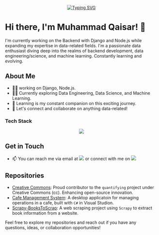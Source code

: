 <div align='center'><a href="https://github.com/iamMQaisar"><img src="https://readme-typing-svg.demolab.com?font=Fira+Code&pause=1000&color=088F8F&center=true&random=false&width=435&lines=Data+Engineer+%7C+Backend+-+Developer;AWS+GCP+Azure+%7C+Python+Django+Nodejs;Open-Source" alt="Typing SVG" /></a></div>


# Hi there, I'm Muhammad Qaisar! 👋

I'm currently working on the Backend with Django and Node.js while expanding my expertise in data-related fields. I'm a passionate data enthusiast diving deep into the realms of backend development, data engineering/science, and machine learning. Constantly learning and evolving.

## About Me
- 👨‍💻 working on Django, Node.js.
- 👨‍💻 Currently exploring Data Engineering, Data Science, and Machine Learning.
- 🌱 Learning is my constant companion on this exciting journey.
- 💬 Let's connect and collaborate on anything data-related!
 
### Tech Stack

  <div align='center'>
  <img src="https://skillicons.dev/icons?i=py,js,scala,selenium,docker,git,githubactions,mysql,mongodb,nodejs,express,django,fastapi,flask,react,html,css,bootstrap,linux,bash,postman,aws,gcp,azure&perline=12" />
  </div>
  
## Get in Touch

- 📫 You can reach me via email at <a href="mailto:itisqaisar@gmail.com"><img src="https://skillicons.dev/icons?i=gmail" /></a> or connect with me on <a href="https://www.linkedin.com/in/iammqaisar"><img src="https://skillicons.dev/icons?i=linkedin" /></a>
## Repositories

- [Creative Commons](https://github.com/IamMQaisar/quantifying): Proud contributor to the `quantifying` project under Creative Commons (cc). Enhancing open-source innovation.
- [Cafe Management System](https://github.com/IamMQaisar/Cafe-Management-System): A desktop applicatoin for managing operations in a cafe, built with `C#` in Visual Studion.
- [Scrapy-BooksToScrap](https://github.com/IamMQaisar/Scrapy-BooksToScrap): A web scraping project using `Scrapy` to extract book information from a website.

Feel free to explore my repositories and reach out if you have any questions, ideas, or collaboration opportunities!
